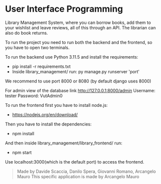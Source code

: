 # User Interface Programming

Library Management System, where you can borrow books, add them to your wishlist and leave reviews, all of this through an API.
The librarian can also do book returns.

To run the project you need to run both the backend and the frontend, so you have to open two terminals.

To run the backend use Python 3.11.5 and install the requirements:  
- pip install -r requirements.txt  
- Inside library_management/ run: py manage.py runserver 'port' 

We recommend to use port 8000 or 8080 (by default django uses 8000)  

For admin view of the database link http://127.0.0.1:8000/admin
Username: tester
Password: VutAdmin0

To run the frontend first you have to install node.js:
- https://nodejs.org/en/download/

Then you have to install the dependencies:
- npm install

And then inside library_management/library_frontend/ run:
- npm start

Use localhost:3000(which is the default port) to access the frontend.

> Made by Davide Scaccia, Danilo Spera, Giovanni Romano, Arcangelo Mauro
> This specific application is made by Arcangelo Mauro